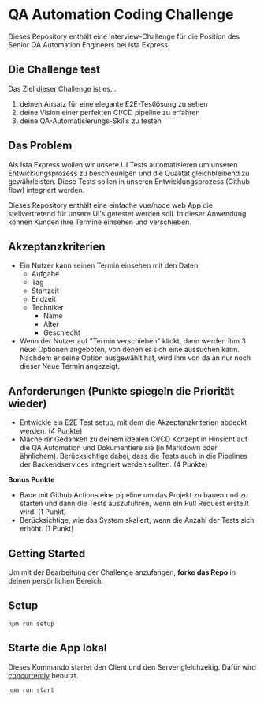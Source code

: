 # QA Automation Coding Challenge

Dieses Repository enthält eine Interview-Challenge für die Position des Senior QA Automation Engineers bei Ista Express.

## Die Challenge test

Das Ziel dieser Challenge ist es...

1. deinen Ansatz für eine elegante E2E-Testlösung zu sehen
1. deine Vision einer perfekten CI/CD pipeline zu erfahren
1. deine QA-Automatisierungs-Skills zu testen

## Das Problem

Als Ista Express wollen wir unsere UI Tests automatisieren um unseren Entwicklungsprozess zu beschleunigen und die Qualität gleichbleibend zu gewährleisten.
Diese Tests sollen in unseren Entwicklungsprozess (Github flow) integriert werden.

Dieses Repository enthält eine einfache vue/node web App die stellvertretend für unsere UI's getestet werden soll. In dieser Anwendung können Kunden ihre Termine einsehen und verschieben.

## Akzeptanzkriterien

- Ein Nutzer kann seinen Termin einsehen mit den Daten
  - Aufgabe
  - Tag
  - Startzeit
  - Endzeit
  - Techniker
    - Name
    - Alter
    - Geschlecht
- Wenn der Nutzer auf "Termin verschieben" klickt, dann werden ihm 3 neue Optionen angeboten, von denen er sich eine aussuchen kann.
  Nachdem er seine Option ausgewählt hat, wird ihm von da an nur noch dieser Neue Termin angezeigt.

## Anforderungen (Punkte spiegeln die Priorität wieder)

- Entwickle ein E2E Test setup, mit dem die Akzeptanzkriterien abdeckt werden. (4 Punkte)
- Mache dir Gedanken zu deinem idealen CI/CD Konzept in Hinsicht auf die QA Automation und Dokumentiere sie (in Markdown oder ähnlichem).
  Berücksichtige dabei, dass die Tests auch in die Pipelines der Backendservices integriert werden sollten. (4 Punkte)

**Bonus Punkte**

- Baue mit Github Actions eine pipeline um das Projekt zu bauen und zu starten und dann die Tests auszuführen, wenn ein Pull Request erstellt wird. (1 Punkt)
- Berücksichtige, wie das System skaliert, wenn die Anzahl der Tests sich erhöht. (1 Punkt)

## Getting Started

Um mit der Bearbeitung der Challenge anzufangen, **forke das Repo** in deinen persönlichen Bereich.

## Setup

```
npm run setup
```

## Starte die App lokal

Dieses Kommando startet den Client und den Server gleichzeitig. Dafür wird [concurrently](https://github.com/kimmobrunfeldt/concurrently) benutzt.

```
npm run start
```
